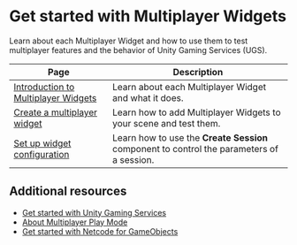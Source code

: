 # Get started with Multiplayer Widgets

Learn about each Multiplayer Widget and how to use them to test multiplayer features and the behavior of Unity Gaming Services (UGS).

| Page                                                               | Description                                                                               |
|--------------------------------------------------------------------|-------------------------------------------------------------------------------------------|
| [Introduction to Multiplayer Widgets](get-started-learn-widgets.md)| Learn about each Multiplayer Widget and what it does.                         |
| [Create a multiplayer widget](get-started-create-widget.md)        | Learn how to add Multiplayer Widgets to your scene and test them.                         |
| [Set up widget configuration](get-started-widget-configuration.md) | Learn how to use the **Create Session** component to control the parameters of a session. |

## Additional resources
* [Get started with Unity Gaming Services](https://docs.unity.com/ugs/en-us/manual/overview/manual/getting-started)
* [About Multiplayer Play Mode](https://docs-multiplayer.unity3d.com/mppm/current/about/)
* [Get started with Netcode for GameObjects](https://docs-multiplayer.unity3d.com/netcode/1.6.0/about/)
